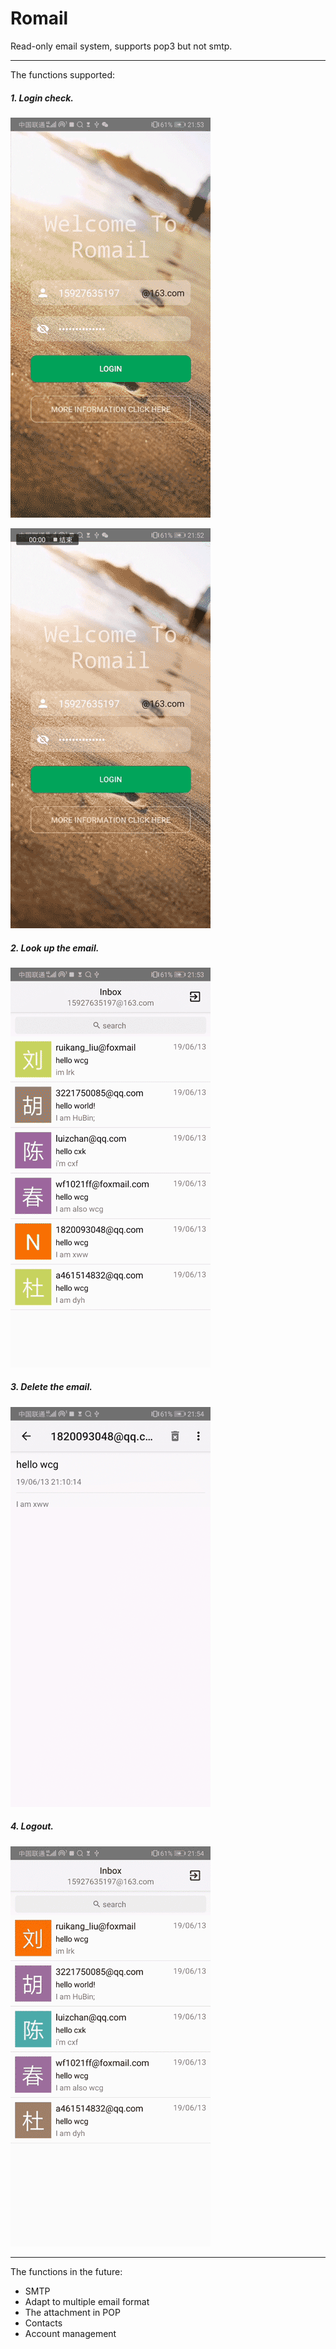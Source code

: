 # Romail
Read-only email system, supports pop3 but not smtp.
***
The functions supported:
##### 1. Login check.

![login_success](gifs\login_success.gif)

![login_fail](gifs\login_fail.gif)

##### 2. Look up the email.

![email_info](gifs\email_info.gif)

##### 3. Delete the email.

![email_delete](gifs\email_delete.gif)

##### 4. Logout.

![logout](gifs\logout.gif)

***
The functions in the future:
- SMTP
- Adapt to multiple email format
- The attachment in POP
- Contacts
- Account management
